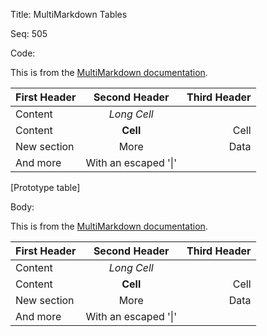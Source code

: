 Title:  MultiMarkdown Tables

Seq:    505

Code:

This is from the [MultiMarkdown documentation](https://fletcher.github.io/MultiMarkdown-5/tables.html). 


| First Header  | Second Header | Third Header |
| ------------ | :-----------: | -----------: |
| Content       |          *Long Cell*        ||
| Content       |   **Cell**    |         Cell |
| New section   |     More      |         Data |
| And more      | With an escaped '\|'         ||  
[Prototype table]


Body:

This is from the [MultiMarkdown documentation](https://fletcher.github.io/MultiMarkdown-5/tables.html). 


| First Header  | Second Header | Third Header |
| ------------ | :-----------: | -----------: |
| Content       |          *Long Cell*        ||
| Content       |   **Cell**    |         Cell |
| New section   |     More      |         Data |
| And more      | With an escaped '\|'         ||
